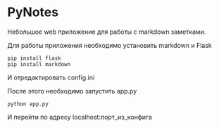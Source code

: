 # PyNotes
Небольшое web приложение для работы с markdown заметками.

Для работы приложения необходимо установить markdown и Flask

    pip install flask
    pip install markdown

И отредактировать config.ini

После этого необходимо запустить app.py

    python app.py

И перейти по адресу localhost:порт_из_конфига



